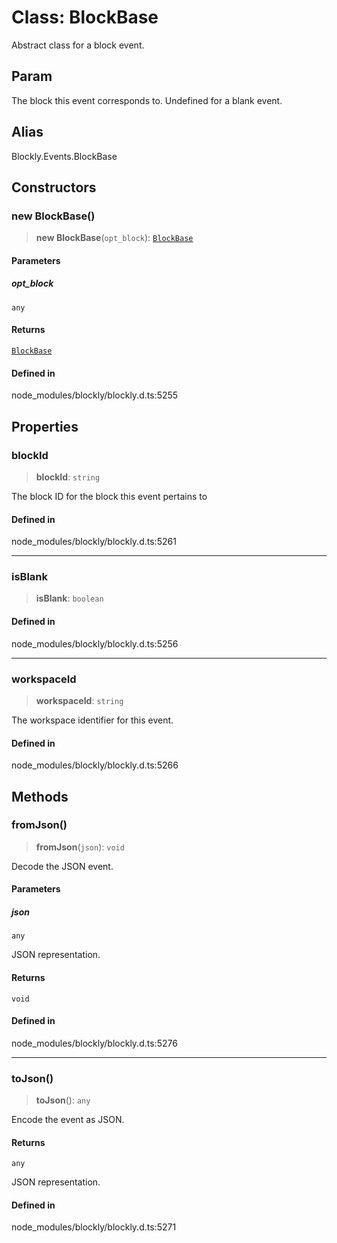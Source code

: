 # Class: BlockBase

Abstract class for a block event.

## Param

The block this event corresponds to.
Undefined for a blank event.

## Alias

Blockly.Events.BlockBase

## Constructors

### new BlockBase()

> **new BlockBase**(`opt_block`): [`BlockBase`](BlockBase.md)

#### Parameters

##### opt_block

`any`

#### Returns

[`BlockBase`](BlockBase.md)

#### Defined in

node_modules/blockly/blockly.d.ts:5255

## Properties

### blockId

> **blockId**: `string`

The block ID for the block this event pertains to

#### Defined in

node_modules/blockly/blockly.d.ts:5261

---

### isBlank

> **isBlank**: `boolean`

#### Defined in

node_modules/blockly/blockly.d.ts:5256

---

### workspaceId

> **workspaceId**: `string`

The workspace identifier for this event.

#### Defined in

node_modules/blockly/blockly.d.ts:5266

## Methods

### fromJson()

> **fromJson**(`json`): `void`

Decode the JSON event.

#### Parameters

##### json

`any`

JSON representation.

#### Returns

`void`

#### Defined in

node_modules/blockly/blockly.d.ts:5276

---

### toJson()

> **toJson**(): `any`

Encode the event as JSON.

#### Returns

`any`

JSON representation.

#### Defined in

node_modules/blockly/blockly.d.ts:5271
